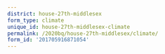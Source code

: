 ```yaml
---
district: house-27th-middlesex
form_type: climate
unique_id: house-27th-middlesex-climate
permalink: /2020bq/house-27th-middlesex/climate/
form_id: '201705916871054'
---
```

